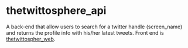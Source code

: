 # thetwittosphere_api

A back-end that allow users to search for a twitter handle (screen_name) and returns the profile info with his/her latest tweets.  Front end is [thetwittospher_web](https://github.com/autumnfjeld/thetwittosphere_web).
